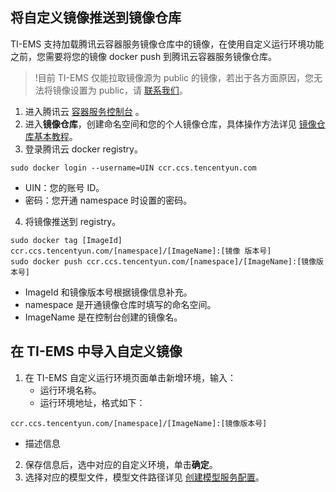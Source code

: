 ## 将自定义镜像推送到镜像仓库
TI-EMS 支持加载腾讯云容器服务镜像仓库中的镜像，在使用自定义运行环境功能之前，您需要将您的镜像 docker push 到腾讯云容器服务镜像仓库。

>!目前 TI-EMS 仅能拉取镜像源为 public 的镜像，若出于各方面原因，您无法将镜像设置为 public，请 [联系我们](https://cloud.tencent.com/apply/p/kqts5v0jh2)。

1. 进入腾讯云 [容器服务控制台](https://console.cloud.tencent.com/tke2) 。
2. 进入**镜像仓库**，创建命名空间和您的个人镜像仓库，具体操作方法详见 [镜像仓库基本教程](https://cloud.tencent.com/document/product/457/9117)。
3. 登录腾讯云 docker registry。  
```
sudo docker login --username=UIN ccr.ccs.tencentyun.com
```
 - UIN：您的账号 ID。
 - 密码：您开通 namespace 时设置的密码。
4. 将镜像推送到 registry。
```
sudo docker tag [ImageId] ccr.ccs.tencentyun.com/[namespace]/[ImageName]:[镜像 版本号]
sudo docker push ccr.ccs.tencentyun.com/[namespace]/[ImageName]:[镜像版本号]
```
 - ImageId 和镜像版本号根据镜像信息补充。
 - namespace 是开通镜像仓库时填写的命名空间。
 - ImageName 是在控制台创建的镜像名。

## 在 TI-EMS 中导入自定义镜像
1. 在 TI-EMS 自定义运行环境页面单击新增环境，输入：
   - 运行环境名称。
   - 运行环境地址，格式如下：
```
ccr.ccs.tencentyun.com/[namespace]/[ImageName]:[镜像版本号]
```
  - 描述信息
2. 保存信息后，选中对应的自定义环境，单击**确定**。
3. 选择对应的模型文件，模型文件路径详见 [创建模型服务配置](https://cloud.tencent.com/document/product/1120/36599)。

       

